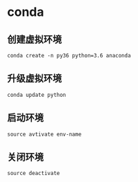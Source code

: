 # conda

## 创建虚拟环境
```
conda create -n py36 python=3.6 anaconda
```
## 升级虚拟环境
```
conda update python
```

## 启动环境
```
source avtivate env-name
```

## 关闭环境

```
source deactivate
```
